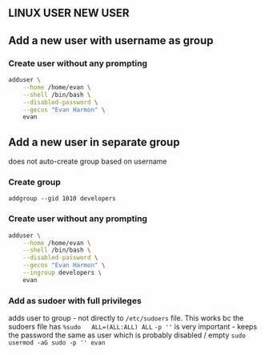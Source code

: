 ## LINUX USER NEW USER

## Add a new user with username as group

### Create user without any prompting

```bash
adduser \
    --home /home/evan \
    --shell /bin/bash \
    --disabled-password \
    --gecos "Evan Harmon" \
    evan
```

## Add a new user in separate group
does not auto-create group based on username

### Create group

`addgroup --gid 1010 developers`

### Create user without any prompting

```bash
adduser \
    --home /home/evan \
    --shell /bin/bash \
    --disabled-password \
    --gecos "Evan Harmon" \
    --ingroup developers \
    evan
```

### Add as sudoer with full privileges
adds user to group - not directly to `/etc/sudoers` file.
This works bc the sudoers file has `%sudo   ALL=(ALL:ALL) ALL`
`-p ''` is very important - keeps the password the same as user which is probably disabled / empty
`sudo usermod -aG sudo -p '' evan`